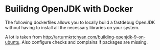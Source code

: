 Builidng OpenJDK with Docker
============================

The following dockerfiles allows you to locally build a fastdebug OpenJDK without having to install all the necessary libraries on your system.

A lot is taken from http://arturmkrtchyan.com/building-openjdk-9-on-ubuntu. Also configure checks and complains if packages are missing.
